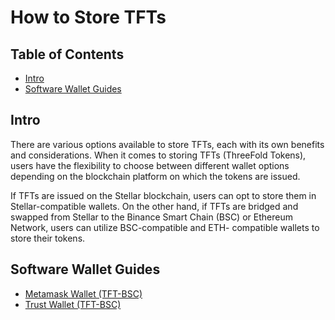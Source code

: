 <h1>How to Store TFTs</h1>

<h2>Table of Contents</h2>

- [Intro](#intro)
- [Software Wallet Guides](#software-wallet-guides)

## Intro

There are various options available to store TFTs, each with its own benefits and considerations. When it comes to storing TFTs (ThreeFold Tokens), users have the flexibility to choose between different wallet options depending on the blockchain platform on which the tokens are issued. 

If TFTs are issued on the Stellar blockchain, users can opt to store them in Stellar-compatible wallets. On the other hand, if TFTs are bridged and swapped from Stellar to the Binance Smart Chain (BSC) or Ethereum Network, users can utilize BSC-compatible and ETH- compatible wallets to store their tokens. 

## Software Wallet Guides

- [Metamask Wallet (TFT-BSC)](metamask.md)
- [Trust Wallet (TFT-BSC)](trustwallet.md)